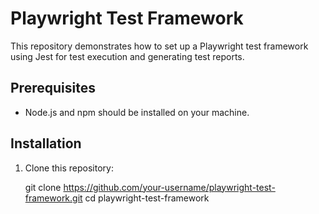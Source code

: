 # Playwright Test Framework

This repository demonstrates how to set up a Playwright test framework using Jest for test execution and generating test reports.

## Prerequisites

- Node.js and npm should be installed on your machine.

## Installation

1. Clone this repository:

   git clone https://github.com/your-username/playwright-test-framework.git
   cd playwright-test-framework

